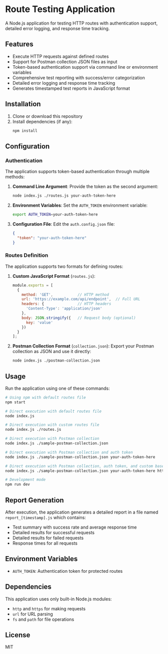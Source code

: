 # Route Testing Application

A Node.js application for testing HTTP routes with authentication support, detailed error logging, and response time tracking.

## Features

- Execute HTTP requests against defined routes
- Support for Postman collection JSON files as input
- Token-based authentication support via command line or environment variables
- Comprehensive test reporting with success/error categorization
- Detailed error logging and response time tracking
- Generates timestamped test reports in JavaScript format

## Installation

1. Clone or download this repository
2. Install dependencies (if any):
   ```bash
   npm install
   ```

## Configuration

### Authentication

The application supports token-based authentication through multiple methods:

1. **Command Line Argument**:
   Provide the token as the second argument:
   ```bash
   node index.js ./routes.js your-auth-token-here
   ```

2. **Environment Variables**:
   Set the `AUTH_TOKEN` environment variable:
   ```bash
   export AUTH_TOKEN=your-auth-token-here
   ```

3. **Configuration File**:
   Edit the `auth.config.json` file:
   ```json
   {
     "token": "your-auth-token-here"
   }
   ```

### Routes Definition

The application supports two formats for defining routes:

1. **Custom JavaScript Format** (`routes.js`):
   ```javascript
   module.exports = [
     {
       method: 'GET',           // HTTP method
       url: 'https://example.com/api/endpoint',  // Full URL
       headers: {               // HTTP headers
         'Content-Type': 'application/json'
       },
       body: JSON.stringify({   // Request body (optional)
         key: 'value'
       })
     }
   ];
   ```

2. **Postman Collection Format** (`collection.json`):
   Export your Postman collection as JSON and use it directly:
   ```bash
   node index.js ./postman-collection.json
   ```

## Usage

Run the application using one of these commands:

```bash
# Using npm with default routes file
npm start

# Direct execution with default routes file
node index.js

# Direct execution with custom routes file
node index.js ./routes.js

# Direct execution with Postman collection
node index.js ./sample-postman-collection.json

# Direct execution with Postman collection and auth token
node index.js ./sample-postman-collection.json your-auth-token-here

# Direct execution with Postman collection, auth token, and custom baseURL
node index.js ./sample-postman-collection.json your-auth-token-here https://soffa.api.emaalouf.com/

# Development mode
npm run dev
```

## Report Generation

After execution, the application generates a detailed report in a file named `report_[timestamp].js` which contains:

- Test summary with success rate and average response time
- Detailed results for successful requests
- Detailed results for failed requests
- Response times for all requests

## Environment Variables

- `AUTH_TOKEN`: Authentication token for protected routes

## Dependencies

This application uses only built-in Node.js modules:
- `http` and `https` for making requests
- `url` for URL parsing
- `fs` and `path` for file operations

## License

MIT